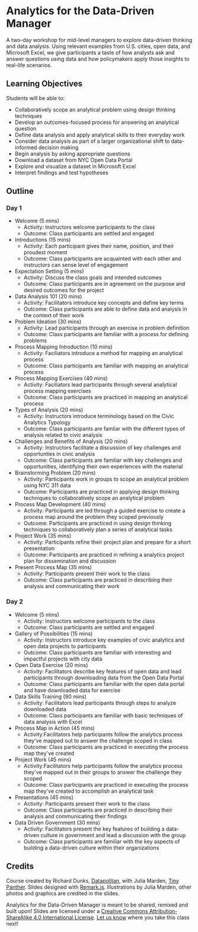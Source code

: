 # Analytics for the Data-Driven Manager

A two-day workshop for mid-level managers to explore data-driven thinking and data analysis. Using relevant examples from U.S. cities, open data, and Microsoft Excel, we give participants a taste of how analysts ask and answer questions using data and how policymakers apply those insights to real-life scenarios.    

## Learning Objectives

Students will be able to:
+ Collaboratively scope an analytical problem using design thinking techniques
+ Develop an outcomes-focused process for answering an analytical question
+ Define data analysis and apply analytical skills to their everyday work
+ Consider data analysis as part of a larger organizational shift to data-informed decision making
+ Begin analysis by asking appropriate questions
+ Download a dataset from NYC Open Data Portal
+ Explore and visualize a dataset in Microsoft Excel
+ Interpret findings and test hypotheses

## Outline
### Day 1
+ Welcome (5 mins)
    + Activity: Instructors welcome participants to the class   
    + Outcome: Class participants are settled and engaged  
+ Introductions (15 mins)
    + Activity: Each participant gives their name, position, and their proudest moment
    + Outcome: Class participants are acquainted with each other and instructors can sense level of engagement 
+ Expectation Setting (5 mins)
    + Activity: Discuss the class goals and intended outcomes
    + Outcome: Class participants are in agreement on the purpose and desired outcomes for the project
+ Data Analysis 101 (20 mins)
    + Activity: Facilitators introduce key concepts and define key terms
    + Outcome: Class participants are able to define data and analysis in the context of their work
+ Problem Ideation (30 mins)
    + Activity: Lead participants through an exercise in problem definition
    + Outcome: Class participants are familiar with a process for defining problems
+ Process Mapping Introduction (10 mins)
    + Activity: Faciliators introduce a method for mapping an analytical process
    + Outcome: Class participants are familiar with mapping an analytical process
+ Process Mapping Exercises (40 mins)
    + Activity: Faciliators lead participants through several analytical process mapping exercises
    + Outcome: Class participants are practiced in mapping an analytical process   
+ Types of Analysis (20 mins)
    + Activity: Instructors introduce terminology based on the Civic Analytics Typology 
    + Outcome: Class participants are famliar with the different types of analysis related to civic analysis
+ Challenges and Benefits of Analysis (20 mins)
    + Activity: Instructors facilitate a discussion of key challenges and opportunties in civic analysis    
    + Outcome: Class participants are familiar with key challenges and opportunities, identifying their own experiences with the material
+ Brainstorming Problem (20 mins)
    + Activity: Participants work in groups to scope an analytical problem using NYC 311 data
    + Outcome: Participants are practiced in applying design thinking techniques to collaboratively scope an analytical problem
+ Process Map Development (40 mins)
    + Activity: Participants are led through a guided exercise to create a process map around the problem they scoped previously
    + Outcome: Participants are practiced in using design thinking techniques to collaboratively plan a series of analytical tasks
+ Project Work (35 mins)
    + Activity: Participants refine their project plan and prepare for a short presentation
    + Outcome: Participants are practiced in refining a analytics project plan for dissemination and discussion
+ Present Process Map (35 mins)
    + Activity: Participants present their work to the class
    + Outcome: Class participants are practiced in describing their analysis and communicating their work

### Day 2
+ Welcome (5 mins)
    + Activity: Instructors welcome participants to the class
    + Outcome: Class participants are settled and engaged
+ Gallery of Possibilities (15 mins)
    + Activity: Instructors introduce key examples of civic analytics and open data projects to participants
    + Outcome: Class participants are familiar with interesting and impactful projects with city data
+ Open Data Exercise (20 mins)
    + Activity: Facilitators describe key features of open data and lead participants through downloading data from the Open Data Portal
    + Outcome: Class participants are familiar with the open data portal and have downloaded data for exercise
+ Data Skills Training (90 mins)
    + Activity: Facilitators lead participants through steps to analyze downloaded data
    + Outcome: Class participants are familiar with basic techniques of data analysis with Excel
+ Process Map in Action (45 mins)
    + Activity:Facilitators help participants follow the analytics process they've mapped out to answer the challenge scoped in class
    + Outcome: Class participants are practiced in executing the process map they've created
+ Project Work (45 mins)
    + Activity:Facilitators help participants follow the analytics process they've mapped out in their groups to answer the challenge they scoped
    + Outcome: Class participants are practiced in executing the process map they've created to accomplish an analytical task
+ Presentations (45 mins)
    + Activity: Participants present their work to the class
    + Outcome: Class participants are practiced in describing their analysis and communicating their findings
+ Data Driven Government (30 mins)
    + Activity: Facilitators present the key features of building a data-driven culture in government and lead a discussion with the group
    + Outcome: Class participants are familiar with the key aspects of building a data-driven culture within their organizations


## Credits

Course created by Richard Dunks, [Datapolitan](http://www.datapolitan.com/), with Julia Marden, [Tiny Panther](https://www.tinypanther.com/). Slides designed with [Remark.js](https://remarkjs.com/). Illustrations by Julia Marden, other photos and graphics are credited in the slides. 

Analytics for the Data-Driven Manager is meant to be shared, remixed and built upon!  Slides are licensed under a [Creative Commons Attribution-ShareAlike 4.0 International License](http://creativecommons.org/licenses/by-sa/4.0/). [Let us know](mailto:richard@datapolitan.com) where you take this class next!
